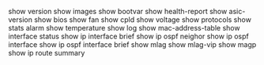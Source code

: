 show version
show images
show bootvar
show health-report
show asic-version
show bios
show fan
show cpld
show voltage
show protocols
show stats alarm
show temperature
show log
show mac-address-table
show interface status
show ip interface brief
show ip ospf neighor
show ip ospf interface
show ip ospf interface brief
show mlag
show mlag-vip
show magp
show ip route summary

